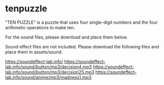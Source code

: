 # tenpuzzle

"TEN PUZZLE" is a puzzle that uses four single-digit numbers and the four arithmetic operations to make ten.

For the sound files, please download and place them below.

Sound effect files are not included.
Please download the following files and place them in assets/sound.

https://soundeffect-lab.info/
https://soundeffect-lab.info/sound/button/mp3/decision4.mp3
https://soundeffect-lab.info/sound/button/mp3/decision25.mp3
https://soundeffect-lab.info/sound/anime/mp3/madness1.mp3

